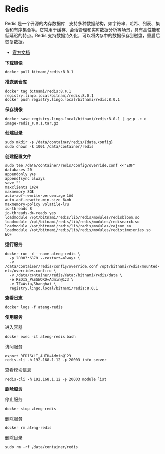 # Redis

Redis 是一个开源的内存数据库，支持多种数据结构，如字符串、哈希、列表、集合和有序集合等。它常用于缓存、会话管理和实时数据分析等场景，具有高性能和低延迟的特点。Redis 支持数据持久化，可以将内存中的数据保存到磁盘，重启后恢复数据。

- [官方文档](https://redis.io/)

**下载镜像**

```
docker pull bitnami/redis:8.0.1
```

**推送到仓库**

```
docker tag bitnami/redis:8.0.1 registry.lingo.local/bitnami/redis:8.0.1
docker push registry.lingo.local/bitnami/redis:8.0.1
```

**保存镜像**

```
docker save registry.lingo.local/bitnami/redis:8.0.1 | gzip -c > image-redis_8.0.1.tar.gz
```

**创建目录**

```
sudo mkdir -p /data/container/redis/{data,config}
sudo chown -R 1001 /data/container/redis
```

**创建配置文件**

```
sudo tee /data/container/redis/config/override.conf <<"EOF"
databases 20
appendonly yes
appendfsync always
save ""
maxclients 1024
maxmemory 8GB
auto-aof-rewrite-percentage 100
auto-aof-rewrite-min-size 64mb
maxmemory-policy volatile-lru
io-threads 8
io-threads-do-reads yes
loadmodule /opt/bitnami/redis/lib/redis/modules/redisbloom.so
loadmodule /opt/bitnami/redis/lib/redis/modules/redisearch.so
loadmodule /opt/bitnami/redis/lib/redis/modules/rejson.so
loadmodule /opt/bitnami/redis/lib/redis/modules/redistimeseries.so
EOF
```

**运行服务**

```
docker run -d --name ateng-redis \
  -p 20003:6379 --restart=always \
  -v /data/container/redis/config/override.conf:/opt/bitnami/redis/mounted-etc/overrides.conf:ro \
  -v /data/container/redis/data:/bitnami/redis/data \
  -e REDIS_PASSWORD=Admin@123 \
  -e TZ=Asia/Shanghai \
  registry.lingo.local/bitnami/redis:8.0.1
```

**查看日志**

```
docker logs -f ateng-redis
```

**使用服务**

进入容器

```
docker exec -it ateng-redis bash
```

访问服务

```
export REDISCLI_AUTH=Admin@123
redis-cli -h 192.168.1.12 -p 20003 info server
```

查看模块信息

```
redis-cli -h 192.168.1.12 -p 20003 module list
```

**删除服务**

停止服务

```
docker stop ateng-redis
```

删除服务

```
docker rm ateng-redis
```

删除目录

```
sudo rm -rf /data/container/redis
```

